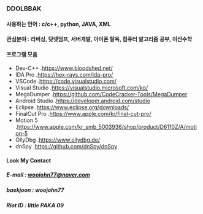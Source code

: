 ### DDOLBBAK

#### 사용하는 언어 : c/c++, python, JAVA, XML

#### 관심분야 : 리버싱, 닷넷덤프, 서버개발, 아이폰 탈옥, 컴퓨터 알고리즘 공부, 이산수학

#### 프로그램 모음

 * Dev-C++        .https://www.bloodshed.net/
 * IDA Pro        .https://hex-rays.com/ida-pro/
 * VSCode         .https://code.visualstudio.com/
 * Visual Studio  .https://visualstudio.microsoft.com/ko/
 * MegaDumper     .https://github.com/CodeCracker-Tools/MegaDumper
 * Android Studio .https://developer.android.com/studio
 * Eclipse        .https://www.eclipse.org/downloads/
 * FinalCut Pro   .https://www.apple.com/kr/final-cut-pro/
 * Motion 5       .https://www.apple.com/kr_smb_5003936/shop/product/D6110Z/A/motion-5
 * OllyDbg        .https://www.ollydbg.de/
 * dnSpy          .https://github.com/dnSpy/dnSpy

#### Look My Contact

##### E-mail : woojohn77@naver.com

##### baekjoon : woojohn77

##### Riot ID : little PAKA 09

